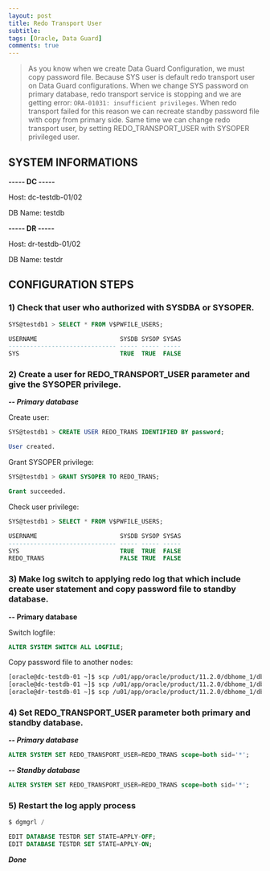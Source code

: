 ```yaml
---
layout: post
title: Redo Transport User
subtitle: 
tags: [Oracle, Data Guard]
comments: true
---
```


> As you know when we create Data Guard Configuration, we must copy password file. Because SYS user is default redo transport user on Data Guard configurations. 
When we change SYS password on primary database, redo transport service is stopping and we are getting error: `ORA-01031: insufficient privileges`. When redo transport failed for this reason we can recreate standby password file with copy from primary side. Same time we can change redo transport user, by setting REDO_TRANSPORT_USER with SYSOPER privileged user.

## SYSTEM INFORMATIONS

**----- DC -----**

Host: dc-testdb-01/02

DB Name: testdb

**----- DR -----**

Host: dr-testdb-01/02

DB Name: testdr

## CONFIGURATION STEPS

### 1) Check that user who authorized with SYSDBA or SYSOPER.

```sql
SYS@testdb1 > SELECT * FROM V$PWFILE_USERS;

USERNAME                       SYSDB SYSOP SYSAS
------------------------------ ----- ----- -----
SYS                            TRUE  TRUE  FALSE
```

### 2) Create a user for REDO_TRANSPORT_USER parameter and give the SYSOPER privilege.
***-- Primary database***

Create user:
```sql
SYS@testdb1 > CREATE USER REDO_TRANS IDENTIFIED BY password;

User created.
```

Grant SYSOPER privilege:
```sql
SYS@testdb1 > GRANT SYSOPER TO REDO_TRANS;

Grant succeeded.
```

Check user privilege:
```sql
SYS@testdb1 > SELECT * FROM V$PWFILE_USERS;

USERNAME                       SYSDB SYSOP SYSAS
------------------------------ ----- ----- -----
SYS                            TRUE  TRUE  FALSE
REDO_TRANS                     FALSE TRUE  FALSE

```

### 3) Make log switch to applying redo log that which include create user statement and copy password file to standby database.
**-- Primary database**

Switch logfile:
```sql
ALTER SYSTEM SWITCH ALL LOGFILE;
```

Copy password file to another nodes:
```sh
[oracle@dc-testdb-01 ~]$ scp /u01/app/oracle/product/11.2.0/dbhome_1/dbs/orapwtestdb1 dc-testdb-02:/u01/app/oracle/product/11.2.0/dbhome_1/dbs/orapwtestdb2
[oracle@dc-testdb-01 ~]$ scp /u01/app/oracle/product/11.2.0/dbhome_1/dbs/orapwtestdb1 dr-testdb-01:/u01/app/oracle/product/11.2.0/dbhome_1/dbs/orapwtestdr1
[oracle@dr-testdb-01 ~]$ scp /u01/app/oracle/product/11.2.0/dbhome_1/dbs/orapwtestdr1 dr-testdb-02:/u01/app/oracle/product/11.2.0/dbhome_1/dbs/orapwtestdr2
```

### 4) Set REDO_TRANSPORT_USER parameter both primary and standby database.
***-- Primary database***

```sql
ALTER SYSTEM SET REDO_TRANSPORT_USER=REDO_TRANS scope=both sid='*';
```

***-- Standby database***

```sql
ALTER SYSTEM SET REDO_TRANSPORT_USER=REDO_TRANS scope=both sid='*';
```

### 5) Restart the log apply process

```sql
$ dgmgrl /

EDIT DATABASE TESTDR SET STATE=APPLY-OFF;
EDIT DATABASE TESTDR SET STATE=APPLY-ON;
```

***Done***
